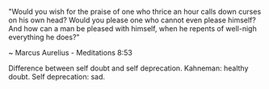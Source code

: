 "Would you wish for the praise of one who thrice an hour calls down curses on his own head? Would you please one who cannot even please himself? And how can a man be pleased with himself, when he repents of well-nigh everything he does?"

~ Marcus Aurelius - Meditations 8:53

Difference between self doubt and self deprecation. Kahneman: healthy doubt. Self deprecation: sad.
